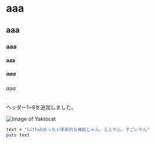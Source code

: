 # aaa
## aaa
### aaa
#### aaa
##### aaa
###### aaa

ヘッダー1~6を追加しました。

![Image of Yaktocat](https://octodex.github.com/images/yaktocat.png)

```ruby
text = "Githubめっちゃ革新的な機能じゃん。ええやん。すごいやん"
puts text
```
